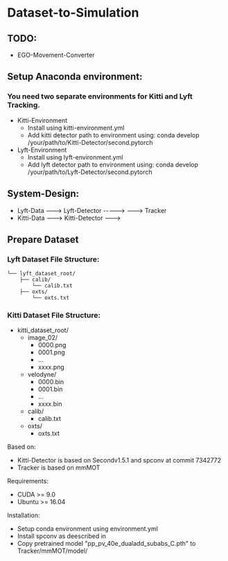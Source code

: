 # Dataset-to-Simulation

## TODO:
 - EGO-Movement-Converter

## Setup Anaconda environment:
### You need two separate environments for Kitti and Lyft Tracking.
- Kitti-Environment
  -  Install using kitti-environment.yml
  -  Add kitti detector path to environment using: conda develop /your/path/to/Kitti-Detector/second.pytorch
- Lyft-Environment
  -  Install using lyft-environment.yml
  -  Add lyft detector path to environment using: conda develop /your/path/to/Lyft-Detector/second.pytorch

## System-Design:
 - Lyft-Data ---> Lyft-Detector ----->
                                    ---> Tracker
 - Kitti-Data ---> Kitti-Detector --->


## Prepare Dataset
### Lyft Dataset File Structure:
```Plain
└── lyft_dataset_root/
    ├── calib/
        └── calib.txt
    ├── oxts/
        └── oxts.txt
```

### Kitti Dataset File Structure:
- kitti_dataset_root/
  - image_02/
    -   0000.png
    -   0001.png
    -   ...
    -   xxxx.png
  - velodyne/
    -   0000.bin
    -   0001.bin
    -   ...
    -   xxxx.bin
  - calib/
    -   calib.txt
  - oxts/
    -   oxts.txt

Based on:
- Kitti-Detector is based on Secondv1.5.1 and spconv at commit 7342772 
- Tracker is based on mmMOT

Requirements:
 - CUDA >= 9.0
 - Ubuntu >= 16.04


Installation:
 - Setup conda environment using environment.yml 
 - Install spconv as deescribed in
 - Copy pretrained model "pp_pv_40e_dualadd_subabs_C.pth" to Tracker/mmMOT/model/

